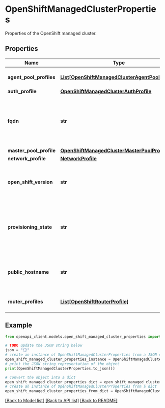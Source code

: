 # OpenShiftManagedClusterProperties

Properties of the OpenShift managed cluster.

## Properties

Name | Type | Description | Notes
------------ | ------------- | ------------- | -------------
**agent_pool_profiles** | [**List[OpenShiftManagedClusterAgentPoolProfile]**](OpenShiftManagedClusterAgentPoolProfile.md) | Configuration of OpenShift cluster VMs. | [optional] 
**auth_profile** | [**OpenShiftManagedClusterAuthProfile**](OpenShiftManagedClusterAuthProfile.md) |  | [optional] 
**fqdn** | **str** | User-specified FQDN for OpenShift API server loadbalancer internal hostname. | [optional] 
**master_pool_profile** | [**OpenShiftManagedClusterMasterPoolProfile**](OpenShiftManagedClusterMasterPoolProfile.md) |  | [optional] 
**network_profile** | [**NetworkProfile**](NetworkProfile.md) |  | [optional] 
**open_shift_version** | **str** | Version of OpenShift specified when creating the cluster. | 
**provisioning_state** | **str** | The current deployment or provisioning state, which only appears in the response. | [optional] [readonly] 
**public_hostname** | **str** | Optional user-specified FQDN for OpenShift API server. | [optional] 
**router_profiles** | [**List[OpenShiftRouterProfile]**](OpenShiftRouterProfile.md) | Configuration for OpenShift router(s). | [optional] 

## Example

```python
from openapi_client.models.open_shift_managed_cluster_properties import OpenShiftManagedClusterProperties

# TODO update the JSON string below
json = "{}"
# create an instance of OpenShiftManagedClusterProperties from a JSON string
open_shift_managed_cluster_properties_instance = OpenShiftManagedClusterProperties.from_json(json)
# print the JSON string representation of the object
print(OpenShiftManagedClusterProperties.to_json())

# convert the object into a dict
open_shift_managed_cluster_properties_dict = open_shift_managed_cluster_properties_instance.to_dict()
# create an instance of OpenShiftManagedClusterProperties from a dict
open_shift_managed_cluster_properties_from_dict = OpenShiftManagedClusterProperties.from_dict(open_shift_managed_cluster_properties_dict)
```
[[Back to Model list]](../README.md#documentation-for-models) [[Back to API list]](../README.md#documentation-for-api-endpoints) [[Back to README]](../README.md)


